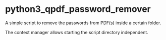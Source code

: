 # python3_qpdf_password_remover

A simple script to remove the passwords from PDF(s) inside a certain folder.

The context manager allows starting the script directory independent.
